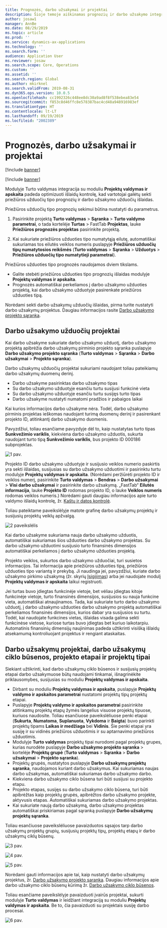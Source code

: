 ```yaml
---
title: Prognozės, darbo užsakymai ir projektai
description: Šioje temoje aiškinamas prognozių ir darbo užsakymo integravimas su moduliu Projektų valdymas ir apskaita modulyje Turto valdymas.
author: josaw1
manager: AnnBe
ms.date: 08/29/2019
ms.topic: article
ms.prod: ''
ms.service: dynamics-ax-applications
ms.technology: ''
ms.search.form: ''
audience: Application User
ms.reviewer: josaw
ms.search.scope: Core, Operations
ms.custom: ''
ms.assetid: ''
ms.search.region: Global
ms.author: mkirknel
ms.search.validFrom: 2019-08-31
ms.dyn365.ops.version: 10.0.5
ms.openlocfilehash: cc1992326c448ee8dc30a9ad8f8f538ebea83e54
ms.sourcegitcommit: f853c8d46ffc8e578387bac4cd48a948916983ef
ms.translationtype: HT
ms.contentlocale: lt-LT
ms.lasthandoff: 09/19/2019
ms.locfileid: "2002389"
---
```

# <a name="forecasts-work-orders-and-projects"></a>Prognozės, darbo užsakymai ir projektai

[!include [banner](../../includes/banner.md)]

[!include [banner](../../includes/preview-banner.md)]

Modulyje Turto valdymas integracija su moduliu **Projektų valdymas ir apskaita** padeda optimizuoti išlaidų kontrolę, kad vartotojai galėtų sekti priežiūros užduočių tipo prognozių ir darbo užsakymo užduočių išlaidas.

Priežiūros užduočių tipo prognozių sekimui būtina nustatyti du parametrus.

1. Pasirinkite projektą **Turto valdymas** > **Sąranka** > **Turto valdymo parametrai**, o tada kortelėje **Turtas** > FastTab **Projektas**, lauke **Priežiūros prognozės projektas** pasirinkite projektą.

2. Kai sukuriate priežiūros užduoties tipo numatytąją eilutę, automatiškai sukuriamas tos eilutės veiklos numeris puslapyje **Priežiūros užduočių tipų numatytosios reikšmės** (**Turto valdymas** > **Sąranka** > **Užduotys** > **Priežiūros užduočių tipo numatytieji parametrai**).

Priežiūros užduoties tipo prognozės naudojamos dviem tikslams. 

- Galite stebėti priežiūros užduoties tipo prognozių išlaidas modulyje **Projektų valdymas ir apskaita**. 
- Prognozės automatiškai perkeliamos į darbo užsakymo užduoties projektą, kai darbo užsakymo užduotyje pasirenkate priežiūros užduoties tipą.

Norėdami sekti darbo užsakymų užduočių išlaidas, pirma turite nustatyti darbo užsakymų projektus.  Daugiau informacijos rasite [Darbo užsakymo projekto sąranka](../setup-for-work-orders/work-order-project-setup.md).

## <a name="work-order-job-projects"></a>Darbo užsakymo užduočių projektai

Kai darbo užsakyme sukuriate darbo užsakymo užduotį, darbo užsakymo projektą apibrėžia darbo užsakymų pirminio projekto sąranka puslapyje **Darbo užsakymo projekto sąranka** (**Turto valdymas** > **Sąranka** > **Darbo užsakymai** > **Projekto sąranka**).

Darbo užsakymų užduočių projektai sukuriami naudojant toliau pateikiamų darbo užsakymų duomenų derinį.

- Darbo užsakyme pasirinktas darbo užsakymo tipas 
- Su darbo užsakymo užduotyje esančiu turtu susijusi funkcinė vieta
- Su darbo užsakymo užduotyje esančiu turtu susijęs turto tipas  
- Darbo užsakyme nustatyti numatomi pradžios ir pabaigos laikai  

Kai kurios informacijos darbo užsakyme nėra. Todėl, darbo užsakymo pirminis projektas ieškomas naudojant turimą duomenų derinį ir pasirenkant projekto ID, atitinkantį darbo užsakymo duomenis.

Pavyzdžiui, toliau esančiame pavyzdyje dėl to, kaip nustatytas turto tipas **Sunkvežimio variklis**, kiekviena darbo užsakymo užduotis, sukurta naudojant turto tipą **Sunkvežimio variklis**, bus projekto ID 000186 subprojektas.

![1 pav.](media/01-integration-to-pma.png)

Projekto ID darbo užsakymo užduotyje ir susijusio veiklos numerio paskirtis yra sekti išlaidas, susijusias su darbo užsakymo užduotimi ir pasirinktu turtu modulyje **Projektų valdymas ir apskaita**. (Norėdami peržiūrėti projekto ID ir veiklos numerį, pasirinkite **Turto valdymas** > **Bendras** > **Darbo užsakymai** > **Visi darbo užsakymai** ir pasirinkite darbo užsakymą. „FastTab“ **Eilutės informacija**, lauke **Projekto ID** rodomas projekto ID, o lauke **Veiklos numeris** rodomas veiklos numeris.) Norėdami gauti daugiau informacijos apie turto valdymo išlaidų kontrolę, žr. [Kaštų ir datos kontrolė](../controlling-and-reporting/cost-and-date-control.md).

Toliau pateiktame paveikslėlyje matote grafinę darbo užsakymų projektų ir susijusių projektų veiklų apžvalgą.

![2 paveikslėlis](media/02-integration-to-pma.png)

Kai darbo užsakyme sukuriama nauja darbo užsakymo užduotis, automatiškai sukuriamas šios užduoties darbo užsakymo projektas. Su darbo užsakymo užduotimi susijusio turto finansinės dimensijos automatiškai perkeliamos į darbo užsakymo užduoties projektą.

Projekto veiklos, sukurtos darbo užsakymo užduočiai, turi susietos informacijos. Tai informacija apie priežiūros užduoties tipą, priežiūros užduoties tipo variantą ir prekybą. Ji naudinga jei, pavyzdžiui, kuriate darbo užsakymo pirkimo užsakymą (žr. skyrių [Įsigijimas](../work-orders/procurement.md)) arba jei naudojate modulį **Projektų valdymas ir apskaita** laikui registruoti.

Jei turtas buvo įdiegtas funkcinėje vietoje, bet vėliau įdiegtas kitoje funkcinėje vietoje, turto finansinės dimensijos, susijusios su nauja funkcine vieta, automatiškai atnaujinamos. Tada, kai sukuriate turto darbo užsakymo užduotį, į darbo užsakymo užduoties darbo užsakymo projektą automatiškai perkeliamos finansinės dimensijos, kurios dabar yra susijusios su turtu. Todėl, kai naudojate funkcines vietas, išlaidas visada galima sekti funkcinėse vietose, kuriose turtas buvo įdiegtas bet kuriuo laikotarpiu. Automatinis finansinių dimensijų naujinimas padeda užtikrinti visišką išlaidų atsekamumą kontroliuojant projektus ir rengiant ataskaitas.

## <a name="work-order-projects-work-order-lifecycle-states-project-stages-and-project-types"></a>Darbo užsakymų projektai, darbo užsakymų ciklo būsenos, projekto etapai ir projektų tipai

Siekiant užtikrinti, kad darbo užsakymų ciklo būsenos ir susijusių projektų etapai darbo užsakymuose būtų naudojami tinkamai, išnagrinėkite priklausomybes, susijusias su moduliu **Projektų valdymas ir apskaita**.

- Dirbant su moduliu **Projektų valdymas ir apskaita**, puslapyje **Projektų valdymo ir apskaitos parametrai** nustatomi projektų tipų projektų etapai.  
- Puslapyje **Projektų valdymo ir apskaitos parametrai** pasirinkite atitinkamų projektų etapų žymės langelius visuose projektų tipuose, kuriuos naudosite. Toliau esančiuose paveikslėliuose penki etapai (**Sukurta**, **Numatoma**, **Suplanuota**, **Vykdoma** ir **Baigta**) buvo parinkti projektų tipams **Laikas ir medžiaga** bei **Vidinis**. Šie penki etapai yra susiję ir su vidinės priežiūros užduotimis ir su aptarnavimo priežiūros užduotimis.
- Modulyje **Turto valdymas** projektų tipai nurodomi pagal projektų grupes, kurias nurodėte puslapyje **Darbo užsakymo projekto sąranka** > kortelėje **Projektų grupė** (**Turto valdymas** > **Sąranka** > **Darbo užsakymai** > **Projekto sąranka**).  
- Projektų grupės, nustatytos puslapyje **Darbo užsakymų projektų sąranka**, naudojamos kuriant darbo užsakymus. Kai sukuriamas naujas darbo užsakymas, automatiškai sukuriamas darbo užsakymo darbo.  
- Kiekviena darbo užsakymo ciklo būsena turi būti susijusi su projekto etapu.  
- Projekto etapas, susijęs su darbo užsakymo ciklo būsena, turi būti apibrėžtas kaip projektų grupės, apibrėžtos darbo užsakymo projekte, aktyvusis etapas. Automatiškai sukuriamas darbo užsakymo projektas.
- Kai sukuriate naują darbo užsakymą, darbo užsakymo projektas automatiškai priskiriamas pagal sąranką puslapyje **Darbo užsakymų projektų sąranka**.  

Toliau esančiuose paveikslėliuose pavaizduotos sąsajos tarp darbo užsakymų projektų grupių, susijusių projektų tipų, projektų etapų ir darbo užsakymų ciklų būsenų.

![3 pav.](media/03-integration-to-pma.png)

![4 pav.](media/04-integration-to-pma.png)

![5 pav.](media/05-integration-to-pma.png)

Norėdami gauti informacijos apie tai, kaip nustatyti darbo užsakymų projektus, žr. [Darbo užsakymo projekto sąranka](../setup-for-work-orders/work-order-project-setup.md). Daugiau informacijos apie darbo užsakymo ciklo būsenų kūrimą žr. [Darbo užsakymo ciklo būsenos](../setup-for-work-orders/work-order-lifecycle-states.md).

Toliau esančiame paveikslėlyje pavaizduoti įvairūs projektai, sukurti modulyje **Turto valdymas** ir leidžiant integraciją su moduliu **Projektų valdymas ir apskaita**. Be to, čia pavaizduoti su projektais susiję darbo procesai.

![6 pav.](media/06-integration-to-pma.png)

